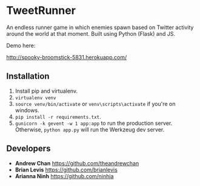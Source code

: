 # TweetRunner

An endless runner game in which enemies spawn based on Twitter activity around the world at that moment. Built using Python (Flask) and JS.

Demo here:

<http://spooky-broomstick-5831.herokuapp.com/>

## Installation

1. Install pip and virtualenv.
2. `virtualenv venv`
3. `source venv/bin/activate` or `venv\scripts\activate` if you're on windows.
4. `pip install -r requirements.txt`.
5. `gunicorn -k gevent -w 1 app:app` to run the production server. Otherwise, `python app.py` will run the Werkzeug dev server.

## Developers

* **Andrew Chan**
<https://github.com/theandrewchan>
* **Brian Levis**
<https://github.com/brianlevis>
* **Arianna Ninh**
<https://github.com/ninhja>
